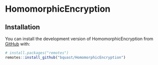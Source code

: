 # HomomorphicEncryption


## Installation

You can install the development version of HomomorphicEncryption from [GitHub](https://github.com/bquast/HomomorphicEncryption) with:

``` r
# install.packages("remotes")
remotes::install_github("bquast/HomomorphicEncryption")
```
